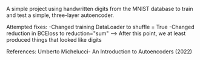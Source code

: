A simple project using handwritten digits from the MNIST database to train and test a simple, three-layer autoencoder. 

Attempted fixes:
-Changed training DataLoader to  shuffle = True
-Changed reduction in BCEloss to reduction="sum" --> After this point, we at least produced things that looked like digits

References:
Umberto Michelucci- An Introduction to Autoencoders (2022)
